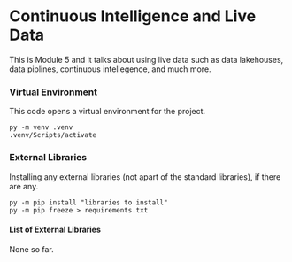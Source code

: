 # Continuous Intelligence and Live Data
This is Module 5 and it talks about using live data such as data lakehouses, data piplines, continuous intellegence, and much more.

### Virtual Environment
This code opens a virtual environment for the project.
``` shell
py -m venv .venv
.venv/Scripts/activate
```

### External Libraries
Installing any external libraries (not apart of the standard libraries), if there are any.
``` shell
py -m pip install "libraries to install"
py -m pip freeze > requirements.txt
```
#### List of External Libraries
None so far.
